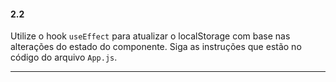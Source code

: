 #### 2.2
Utilize o hook `useEffect` para atualizar o localStorage com base nas alterações do estado do componente. Siga as instruções que estão no código do arquivo `App.js`.

---